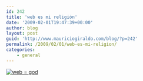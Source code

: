 ```yaml
---
id: 242
title: 'web es mi religión'
date: '2009-02-01T19:47:39+00:00'
author: blog
layout: post
guid: 'http://www.mauriciogiraldo.com/blog/?p=242'
permalink: /2009/02/01/web-es-mi-religion/
categories:
    - general
---
```


[![web = god](//farm4.static.flickr.com/3106/3245241641_ed71f87bef_o.jpg)](http://www.flickr.com/photos/mgiraldo/3245241641/sizes/o/ "web = god by m g a, on Flickr")